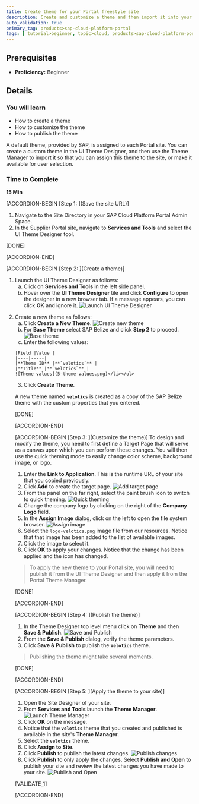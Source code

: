 ```yaml
---
title: Create theme for your Portal freestyle site
description: Create and customize a theme and then import it into your Portal freestyle site.
auto_validation: true
primary_tag: products>sap-cloud-platform-portal
tags: [ tutorial>beginner, topic>cloud, products>sap-cloud-platform-portal ]
---
```


## Prerequisites  
 - **Proficiency:** Beginner

## Details
### You will learn  
  - How to create a theme
  - How to customize the theme
  - How to publish the theme

A default theme, provided by SAP, is assigned to each Portal site. You can create a custom theme in the UI Theme Designer, and then use the Theme Manager to import it so that you can assign this theme to the site, or make it available for user selection.

### Time to Complete
**15 Min**

[ACCORDION-BEGIN [Step 1: ](Save the site URL)]
  1. Navigate to the Site Directory in your SAP Cloud Platform Portal Admin Space.
  2. In the Supplier Portal site, navigate to **Services and Tools** and select the UI Theme Designer tool.

[DONE]

[ACCORDION-END]

[ACCORDION-BEGIN [Step 2: ](Create a theme)]

  1. Launch the UI Theme Designer as follows:
    <ol type="a"><li>Click on **Services and Tools** in the left side panel.
    </li><li>Hover over the **UI Theme Designer** tile and click  **Configure** to open the designer in a new browser tab.
    If a message appears, you can click **OK** and ignore it.
![Launch UI Theme Designer](2-launch-theme-designer.png)
</li></ol>

  2. Create a new theme as follows:
    <ol type="a"><li>Click **Create a New Theme**.
    ![Create new theme](3-create-theme.png)
    </li><li>For **Base Theme** select SAP Belize and click **Step 2** to proceed.
    ![Base theme](4-base-theme.png)
    </li><li>Enter the following values:

    |Field |Value |
    |----|-----|
    |**Theme ID** |**`velotics`** |
    |**Title** |**`velotics`** |
    ![Theme values](5-theme-values.png)</li></ol>
  3. Click **Create Theme**.

A new theme named **`velotics`** is created as a copy of the SAP Belize theme with the custom properties that you entered.


[DONE]

[ACCORDION-END]

[ACCORDION-BEGIN [Step 3: ](Customize the theme)]
To design and modify the theme, you need to first define a Target Page that will serve as a canvas upon which you can perform these changes. You will then use the quick theming mode to easily change color scheme, background image, or logo.

  1. Enter the **Link to Application**. This is the runtime URL of your site that you copied previously.
  2. Click **Add** to create the target page.
  ![Add target page](6-target-pages.png)
  3. From the panel on the far right, select the paint brush icon to switch to quick theming.
  ![Quick theming](7-quick-theming.png)
  4.	Change the company logo by clicking on the right of the **Company Logo** field.
  5.	In the **Assign Image** dialog, click on the left to open the file system browser.
  ![Assign image](8-save-image.png)
  6.	Select the `logo-velotics.png` image file from our resources. Notice that that image has been added to the list of available images.
  8.	Click the image to select it.
  9.	Click **OK** to apply your changes. Notice that the change has been applied and the icon has changed.
>To apply the new theme to your Portal site, you will need to publish it from the UI Theme Designer and then apply it from the Portal Theme Manager.

[DONE]

[ACCORDION-END]

[ACCORDION-BEGIN [Step 4: ](Publish the theme)]

  1. In the Theme Designer top level menu click on **Theme** and then **Save & Publish**.
  ![Save and Publish](9-save-and-publish.png)
  2. From the **Save & Publish** dialog, verify the theme parameters.
  3. Click **Save & Publish** to publish the **`Velotics`** theme.
>Publishing the theme might take several moments.

[DONE]


  [ACCORDION-END]

  [ACCORDION-BEGIN [Step 5: ](Apply the theme to your site)]

  1. Open the Site Designer of your site.
  2. From **Services and Tools** launch the **Theme Manager**.
  ![Launch Theme Manager](10-launch-theme-manager.png)
  3. Click **OK** on the message.
  4. Notice that the **`velotics`** theme that you created and published is available in the site's **Theme Manager**.
  5. Select the **`velotics`** theme.
  6. Click **Assign to Site**.
  7. Click **Publish** to publish the latest changes.
  ![Publish changes](11-publish-changes.png)
  8. Click **Publish** to only apply the changes. Select **Publish and Open** to publish your site and review the latest changes you have made to your site.
  ![Publish and Open](12-publish-and-open.png)

[VALIDATE_1]


  [ACCORDION-END]
